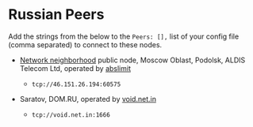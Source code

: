 # Russian Peers

Add the strings from the below to the `Peers: [],` list of your config file (comma separated) to connect to these nodes.

* [Network neighborhood](http://netwhood.online) public node,  Moscow Oblast, Podolsk, ALDIS Telecom Ltd, operated by [abslimit](http://netwhood.online/feedback/)
  * `tcp://46.151.26.194:60575`

* Saratov, DOM.RU, operated by [void.net.in](https://void.net.in)
  * `tcp://void.net.in:1666`
